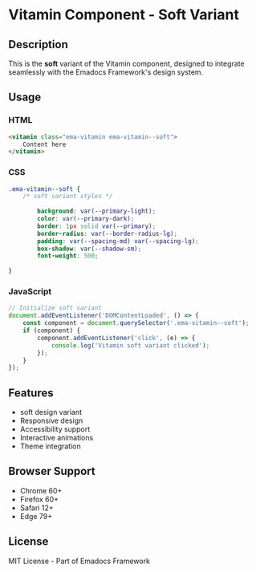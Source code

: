 # Vitamin Component - Soft Variant

## Description
This is the **soft** variant of the Vitamin component, designed to integrate seamlessly with the Emadocs Framework's design system.

## Usage

### HTML
```html
<vitamin class="ema-vitamin ema-vitamin--soft">
    Content here
</vitamin>
```

### CSS
```css
.ema-vitamin--soft {
    /* soft variant styles */
    
        background: var(--primary-light);
        color: var(--primary-dark);
        border: 1px solid var(--primary);
        border-radius: var(--border-radius-lg);
        padding: var(--spacing-md) var(--spacing-lg);
        box-shadow: var(--shadow-sm);
        font-weight: 500;
    
}
```

### JavaScript
```javascript
// Initialize soft variant
document.addEventListener('DOMContentLoaded', () => {
    const component = document.querySelector('.ema-vitamin--soft');
    if (component) {
        component.addEventListener('click', (e) => {
            console.log('Vitamin soft variant clicked');
        });
    }
});
```

## Features
- soft design variant
- Responsive design
- Accessibility support
- Interactive animations
- Theme integration

## Browser Support
- Chrome 60+
- Firefox 60+
- Safari 12+
- Edge 79+

## License
MIT License - Part of Emadocs Framework
